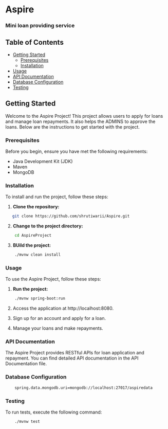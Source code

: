# Aspire

### Mini loan providing service

## Table of Contents

- [Getting Started](#getting-started)
    - [Prerequisites](#prerequisites)
    - [Installation](#installation)
- [Usage](#usage)
- [API Documentation](#api-documentation)
- [Database Configuration](#database-configuration)
- [Testing](#testing)

## Getting Started

Welcome to the Aspire Project! This project allows users to apply for loans and manage loan repayments. It also helps the ADMINS to approve the loans. Below are the instructions to get started with the project.

### Prerequisites

Before you begin, ensure you have met the following requirements:

- Java Development Kit (JDK)
- Maven
- MongoDB

### Installation

To install and run the project, follow these steps:

1. **Clone the repository:**
```bash
   git clone https://github.com/shrutiwarii/Aspire.git
````
2. **Change to the project directory:**
```bash
    cd AspireProject
````

3. **BUild the project:**
```bash
    ./mvnw clean install
````

### Usage
To use the Aspire Project, follow these steps:
1. **Run the project:**
```bash 
    ./mvnw spring-boot:run
````
2. Access the application at http://localhost:8080.

3. Sign up for an account and apply for a loan.

4. Manage your loans and make repayments.


### API Documentation

The Aspire Project provides RESTful APIs for loan application and repayment. You can find detailed API documentation in the API Documentation file.

### Database Configuration
```bash
    spring.data.mongodb.uri=mongodb://localhost:27017/aspiredata
````
### Testing
To run tests, execute the following command:
```bash
    ./mvnw test
````

    
